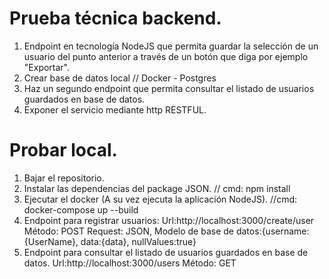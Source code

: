 # Prueba técnica backend.

1. Endpoint en tecnología NodeJS que permita guardar la selección de un usuario del punto anterior a través de un botón que diga por ejemplo "Exportar".
2. Crear base de datos local // Docker - Postgres
3. Haz un segundo endpoint que permita consultar el listado de usuarios guardados en base de datos.
4. Exponer el servicio mediante http RESTFUL.

# Probar local.

1. Bajar el repositorio.
2. Instalar las dependencias del package JSON. // cmd: npm install
3. Ejecutar el docker (A su vez ejecuta la aplicación NodeJS). //cmd: docker-compose up --build
4. Endpoint para registrar usuarios: 
    Url:http://localhost:3000/create/user
    Método: POST
    Request: JSON,
    Modelo de base de datos:{username:{UserName}, data:{data}, nullValues:true}
5. Endpoint para consultar el listado de usuarios guardados en base de datos.
    Url:http://localhost:3000/users
    Método: GET
